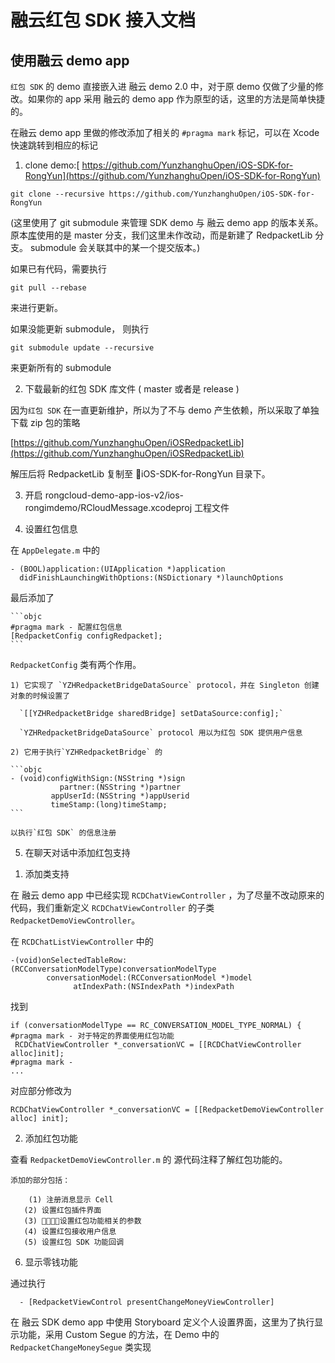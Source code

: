 融云红包 SDK 接入文档
=================

使用融云 demo app
------------------

  `红包 SDK` 的 demo 直接嵌入进 融云 demo 2.0 中，对于原 demo 仅做了少量的修改。如果你的 app 采用 融云的 demo app 作为原型的话，这里的方法是简单快捷的。

  在融云 demo app 里做的修改添加了相关的 `#pragma mark` 标记，可以在 Xcode 快速跳转到相应的标记

1. clone demo:[ https://github.com/YunzhanghuOpen/iOS-SDK-for-RongYun](https://github.com/YunzhanghuOpen/iOS-SDK-for-RongYun)

  `git clone --recursive https://github.com/YunzhanghuOpen/iOS-SDK-for-RongYun`

  (这里使用了 git submodule 来管理 SDK demo 与 融云 demo app 的版本关系。原本[库](https://github.com/YunzhanghuOpen/rongcloud-demo-app-ios-v2)使用的是 master 分支，我们这里未作改动，而是新建了 RedpacketLib 分支。 submodule 会关联其中的某一个提交版本。)

  如果已有代码，需要执行

  `git pull --rebase`

  来进行更新。

  如果没能更新 submodule， 则执行

  `git submodule update --recursive`

  来更新所有的 submodule

2. 下载最新的红包 SDK 库文件 ( master 或者是 release )

  因为`红包 SDK` 在一直更新维护，所以为了不与 demo 产生依赖，所以采取了单独下载 zip 包的策略

  [https://github.com/YunzhanghuOpen/iOSRedpacketLib](https://github.com/YunzhanghuOpen/iOSRedpacketLib)

  解压后将 RedpacketLib 复制至 iOS-SDK-for-RongYun 目录下。

3. 开启 rongcloud-demo-app-ios-v2/ios-rongimdemo/RCloudMessage.xcodeproj 工程文件

4. 设置红包信息

  在 `AppDelegate.m` 中的
  ```objc
  - (BOOL)application:(UIApplication *)application
    didFinishLaunchingWithOptions:(NSDictionary *)launchOptions
  ```

  最后添加了

    ```objc
    #pragma mark - 配置红包信息
    [RedpacketConfig configRedpacket];
    ```

  `RedpacketConfig` 类有两个作用。

    1) 它实现了 `YZHRedpacketBridgeDataSource` protocol，并在 Singleton 创建对象的时候设置了

      `[[YZHRedpacketBridge sharedBridge] setDataSource:config];`

      `YZHRedpacketBridgeDataSource` protocol 用以为红包 SDK 提供用户信息

    2) 它用于执行`YZHRedpacketBridge` 的

    ```objc
    - (void)configWithSign:(NSString *)sign
               partner:(NSString *)partner
             appUserId:(NSString *)appUserid
             timeStamp:(long)timeStamp;
    ```

    以执行`红包 SDK` 的信息注册

5. 在聊天对话中添加红包支持

  1) 添加类支持

  在 融云 demo app 中已经实现 `RCDChatViewController` ，为了尽量不改动原来的代码，我们重新定义 `RCDChatViewController` 的子类 `RedpacketDemoViewController`。

  在 `RCDChatListViewController` 中的

  ```objc
  -(void)onSelectedTableRow:(RCConversationModelType)conversationModelType
          conversationModel:(RCConversationModel *)model
                atIndexPath:(NSIndexPath *)indexPath
  ```

  找到

  ```objc
  if (conversationModelType == RC_CONVERSATION_MODEL_TYPE_NORMAL) {
 #pragma mark - 对于特定的界面使用红包功能
   RCDChatViewController *_conversationVC = [[RCDChatViewController alloc]init];
 #pragma mark -
  ...
  ```

  对应部分修改为

  ```objc
  RCDChatViewController *_conversationVC = [[RedpacketDemoViewController alloc] init];
  ```

  2) 添加红包功能

  查看 `RedpacketDemoViewController.m` 的 源代码注释了解红包功能的。

    添加的部分包括：

        (1) 注册消息显示 Cell
       (2) 设置红包插件界面
       (3) 设置红包功能相关的参数
       (4) 设置红包接收用户信息
       (5) 设置红包 SDK 功能回调

6. 显示零钱功能

  通过执行

```objc
  - [RedpacketViewControl presentChangeMoneyViewController]
```

  在 融云 SDK demo app 中使用 Storyboard 定义个人设置界面，这里为了执行显示功能，采用 Custom Segue 的方法，在 Demo 中的 `RedpacketChangeMoneySegue` 类实现
